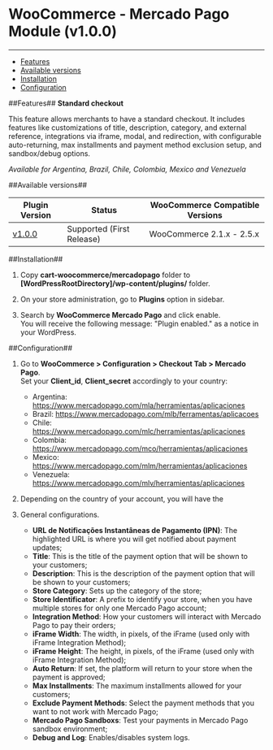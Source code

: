 # WooCommerce - Mercado Pago Module (v1.0.0)
---

* [Features](#features)
* [Available versions](#available_versions)
* [Installation](#installation)
* [Configuration](#configuration)

<a name="features"></a>
##Features##
**Standard checkout**

This feature allows merchants to have a standard checkout. It includes features like
customizations of title, description, category, and external reference, integrations via
iframe, modal, and redirection, with configurable auto-returning, max installments and
payment method exclusion setup, and sandbox/debug options.

*Available for Argentina, Brazil, Chile, Colombia, Mexico and Venezuela*

<a name="available_versions"></a>
##Available versions##
<table>
  <thead>
    <tr>
      <th>Plugin Version</th>
      <th>Status</th>
      <th>WooCommerce Compatible Versions</th>
    </tr>
  <thead>
  <tbody>
    <tr>
      <td><a href="https://github.com/marcelohama/cart-woocommerce">v1.0.0</a></td>
      <td>Supported (First Release)</td>
      <td>WooCommerce 2.1.x - 2.5.x</td>
    </tr>
  </tbody>
</table>

<a name="installation"></a>
##Installation##

1. Copy **cart-woocommerce/mercadopago** folder to **[WordPressRootDirectory]/wp-content/plugins/** folder.

2. On your store administration, go to **Plugins** option in sidebar.

3. Search by **WooCommerce Mercado Pago** and click enable. <br />
You will receive the following message: "Plugin enabled." as a notice in your WordPress.

<a name="configuration"></a>
##Configuration##

1. Go to **WooCommerce > Configuration > Checkout Tab > Mercado Pago**. <br />
Set your **Client_id**, **Client_secret** accordingly to your country:

	* Argentina: https://www.mercadopago.com/mla/herramientas/aplicaciones
	* Brazil: https://www.mercadopago.com/mlb/ferramentas/aplicacoes
	* Chile: https://www.mercadopago.com/mlc/herramientas/aplicaciones
	* Colombia: https://www.mercadopago.com/mco/herramientas/aplicaciones
	* Mexico: https://www.mercadopago.com/mlm/herramientas/aplicaciones
	* Venezuela: https://www.mercadopago.com/mlv/herramientas/aplicaciones
2. Depending on the country of your account, you will have the

2. General configurations. <br />
	* **URL de Notificações Instantâneas de Pagamento (IPN)**: The highlighted URL is where you will get notified about payment updates;
	* **Title**: This is the title of the payment option that will be shown to your customers;
	* **Description**: This is the description of the payment option that will be shown to your customers;
	* **Store Category**: Sets up the category of the store;
	* **Store Identificator**: A prefix to identify your store, when you have multiple stores for only one Mercado Pago account;
	* **Integration Method**: How your customers will interact with Mercado Pago to pay their orders;
	* **iFrame Width**: The width, in pixels, of the iFrame (used only with iFrame Integration Method);
	* **iFrame Height**: The height, in pixels, of the iFrame (used only with iFrame Integration Method);
	* **Auto Return**: If set, the platform will return to your store when the payment is approved;
	* **Max Installments**: The maximum installments allowed for your customers;
	* **Exclude Payment Methods**: Select the payment methods that you want to not work with Mercado Pago;
	* **Mercado Pago Sandboxs**: Test your payments in Mercado Pago sandbox environment;
	* **Debug and Log**: Enables/disables system logs.

